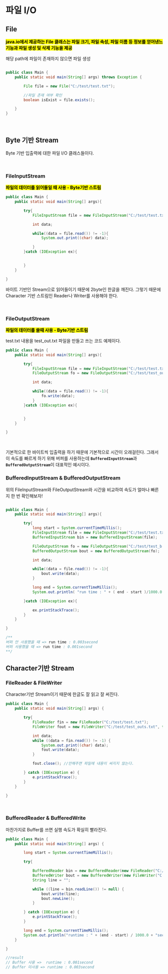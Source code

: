 # 파일 I/O

## File
<mark>**java.io에서 제공하는 File 클래스는 파일 크기, 파일 속성, 파일 이름 등 정보를 얻어낸느 기능과 파일 생성 및 삭제 기능을 제공**</mark>

해당 path에 파일이 존재하지 않으면 파일 생성 

```java

public class Main {
    public static void main(String[] args) throws Exception {

        File file = new File("C:/test/test.txt");

        //파일 존재 여부 확인
        boolean isExist = file.exists();

    }
}

```
</br>

## Byte 기반 Stream

Byte 기반 입출력에 대한 파일 I/O 클래스들이다.

</br>

### FileInputStream
<mark>**파일의 데이터를 읽어들일 때 사용 - Byte기반 스트림**</mark>

```java
public class Main {
    public static void main(String[] args){

        try{
            FileInputStream file = new FileInputStream("C:/test/test.txt");

            int data;

            while((data = file.read()) != -1){
                System.out.print((char) data);

            }
        }catch (IOException ex){
            

        }
    }

}

```
바이트 기반인 Stream으로 읽어들이기 때문에 2byte인 한글을 깨진다. 그렇기 때문에 Character 기반 스트림인 Reader나 Writer를 사용해야 한다. 


</br>

### FileOutputStream
<mark>**파일의 데이터를 쓸때 사용 - Byte기반 스트림**</mark></br>


test.txt 내용을 test_out.txt 파일을 만들고 쓰는 코드 예제이다. 
```java
public class Main {
    public static void main(String[] args){

        try{
            FileInputStream file = new FileInputStream("C:/test/test.txt");
            FileOutputStream fo = new FileOutputStream("C:/test/test_out.txt");

            int data;

            while((data = file.read()) != -1){
                fo.write(data);
            }
        }catch (IOException ex){


        }
    }

}

```
</br>

기본적으로 한 바이트씩 입출력을 하기 때문에 기본적으로 시간이 오래걸린다. 그래서 이 속도를 빠르게 하기 위해 버퍼를 사용하는데 <code>**BufferedInputStream**</code>과 <code>**BufferedOutputStream**</code>이 대표적인 예시이다. 


### BufferedInputStream & BufferedOutputStream

위의 FileInputStream와 FileOutputStream와 시간을 비교하여 속도가 얼마나 빠른지 한 번 확인해보자!

```java

public class Main {
    public static void main(String[] args){

        try{
            long start = System.currentTimeMillis();
            FileInputStream file = new FileInputStream("C:/test/test.txt");
            BufferedInputStream bin = new BufferedInputStream(file);

            FileOutputStream fo = new FileOutputStream("C:/test/test_b.txt");
            BufferedOutputStream bout = new BufferedOutputStream(fo);

            int data;

            while((data = file.read()) != -1){
                bout.write(data);
            }

            long end = System.currentTimeMillis();
            System.out.println( "run time : " + ( end - start )/1000.0 + "second");

        }catch (IOException ex){

            ex.printStackTrace();
        }
    }

}

/**
버퍼 안 사용했을 때 => run time : 0.003second
버퍼 사용했을 때 => run time : 0.001second
**/

```



## Character기반 Stream

### FileReader & FileWriter 

Character기반 Stream이기 때문에 한글도 잘 읽고 잘 써진다.

```java
public class Main {
    public static void main(String[] args) {

        try{
            FileReader fin = new FileReader("C:/test/test.txt");
            FileWriter fout = new FileWriter("C:/test/test_outs.txt", false);

            int data;
            while ((data = fin.read()) != -1) {
                System.out.print((char) data);
                fout.write(data);
            }

            fout.close(); //안해주면 파일에 내용이 써지지 않는다.

        } catch (IOException e) {
            e.printStackTrace();
        }
    }

}

```

</br>

### BufferedReader & BufferedWrite

마찬가지로 Buffer를 쓰면 실행 속도가 확실히 빨라진다.


```java
public class Main {
    public static void main(String[] args) {

        long start = System.currentTimeMillis();

        try{

            BufferedReader bin = new BufferedReader(new FileReader("C:/test/test.txt"));
            BufferedWriter bout = new BufferedWriter(new FileWriter("C:/test/test5.txt"));
            String line = "";

            while ((line = bin.readLine()) != null) {
                bout.write(line);
                bout.newLine();
            }

        } catch (IOException e) {
            e.printStackTrace();
        }

        long end = System.currentTimeMillis();
        System.out.println("runtime : " + (end - start) / 1000.0 + "second");
    }

}

//result
// Buffer 사용 =>  runtime : 0.001second
// Buffer 미사용 => runtime : 0.003second

```

</br>

